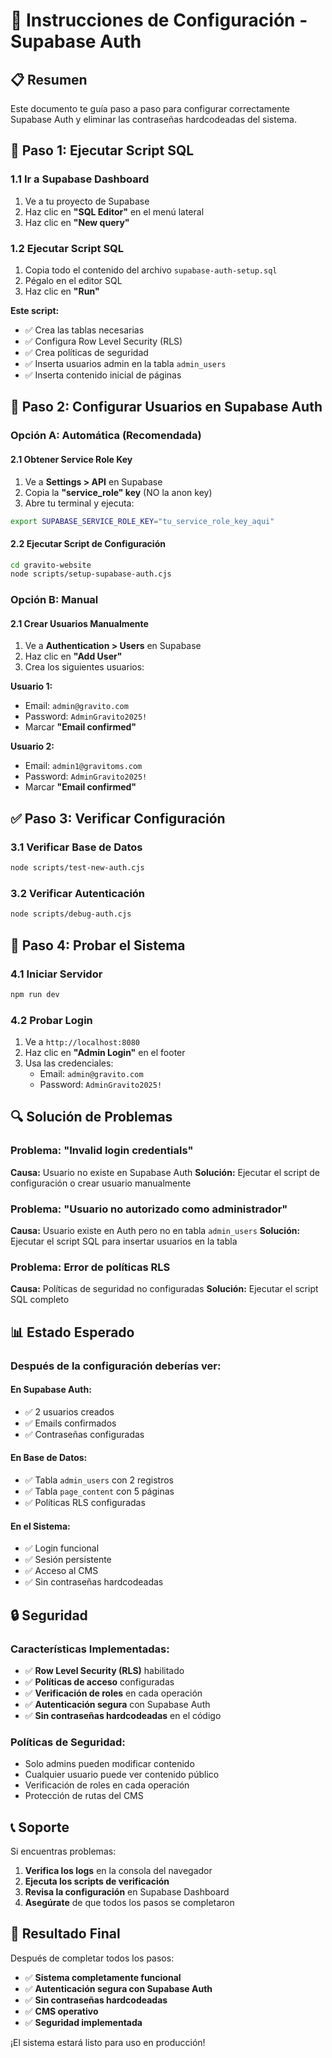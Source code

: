 # 🚀 Instrucciones de Configuración - Supabase Auth

## 📋 Resumen

Este documento te guía paso a paso para configurar correctamente Supabase Auth y eliminar las contraseñas hardcodeadas del sistema.

## 🔧 Paso 1: Ejecutar Script SQL

### 1.1 Ir a Supabase Dashboard
1. Ve a tu proyecto de Supabase
2. Haz clic en **"SQL Editor"** en el menú lateral
3. Haz clic en **"New query"**

### 1.2 Ejecutar Script SQL
1. Copia todo el contenido del archivo `supabase-auth-setup.sql`
2. Pégalo en el editor SQL
3. Haz clic en **"Run"**

**Este script:**
- ✅ Crea las tablas necesarias
- ✅ Configura Row Level Security (RLS)
- ✅ Crea políticas de seguridad
- ✅ Inserta usuarios admin en la tabla `admin_users`
- ✅ Inserta contenido inicial de páginas

## 🔐 Paso 2: Configurar Usuarios en Supabase Auth

### Opción A: Automática (Recomendada)

#### 2.1 Obtener Service Role Key
1. Ve a **Settings > API** en Supabase
2. Copia la **"service_role" key** (NO la anon key)
3. Abre tu terminal y ejecuta:
```bash
export SUPABASE_SERVICE_ROLE_KEY="tu_service_role_key_aqui"
```

#### 2.2 Ejecutar Script de Configuración
```bash
cd gravito-website
node scripts/setup-supabase-auth.cjs
```

### Opción B: Manual

#### 2.1 Crear Usuarios Manualmente
1. Ve a **Authentication > Users** en Supabase
2. Haz clic en **"Add User"**
3. Crea los siguientes usuarios:

**Usuario 1:**
- Email: `admin@gravito.com`
- Password: `AdminGravito2025!`
- Marcar **"Email confirmed"**

**Usuario 2:**
- Email: `admin1@gravitoms.com`
- Password: `AdminGravito2025!`
- Marcar **"Email confirmed"**

## ✅ Paso 3: Verificar Configuración

### 3.1 Verificar Base de Datos
```bash
node scripts/test-new-auth.cjs
```

### 3.2 Verificar Autenticación
```bash
node scripts/debug-auth.cjs
```

## 🚀 Paso 4: Probar el Sistema

### 4.1 Iniciar Servidor
```bash
npm run dev
```

### 4.2 Probar Login
1. Ve a `http://localhost:8080`
2. Haz clic en **"Admin Login"** en el footer
3. Usa las credenciales:
   - Email: `admin@gravito.com`
   - Password: `AdminGravito2025!`

## 🔍 Solución de Problemas

### Problema: "Invalid login credentials"
**Causa:** Usuario no existe en Supabase Auth
**Solución:** Ejecutar el script de configuración o crear usuario manualmente

### Problema: "Usuario no autorizado como administrador"
**Causa:** Usuario existe en Auth pero no en tabla `admin_users`
**Solución:** Ejecutar el script SQL para insertar usuarios en la tabla

### Problema: Error de políticas RLS
**Causa:** Políticas de seguridad no configuradas
**Solución:** Ejecutar el script SQL completo

## 📊 Estado Esperado

### Después de la configuración deberías ver:

#### En Supabase Auth:
- ✅ 2 usuarios creados
- ✅ Emails confirmados
- ✅ Contraseñas configuradas

#### En Base de Datos:
- ✅ Tabla `admin_users` con 2 registros
- ✅ Tabla `page_content` con 5 páginas
- ✅ Políticas RLS configuradas

#### En el Sistema:
- ✅ Login funcional
- ✅ Sesión persistente
- ✅ Acceso al CMS
- ✅ Sin contraseñas hardcodeadas

## 🔒 Seguridad

### Características Implementadas:
- ✅ **Row Level Security (RLS)** habilitado
- ✅ **Políticas de acceso** configuradas
- ✅ **Verificación de roles** en cada operación
- ✅ **Autenticación segura** con Supabase Auth
- ✅ **Sin contraseñas hardcodeadas** en el código

### Políticas de Seguridad:
- Solo admins pueden modificar contenido
- Cualquier usuario puede ver contenido público
- Verificación de roles en cada operación
- Protección de rutas del CMS

## 📞 Soporte

Si encuentras problemas:

1. **Verifica los logs** en la consola del navegador
2. **Ejecuta los scripts de verificación**
3. **Revisa la configuración** en Supabase Dashboard
4. **Asegúrate** de que todos los pasos se completaron

## 🎉 Resultado Final

Después de completar todos los pasos:

- ✅ **Sistema completamente funcional**
- ✅ **Autenticación segura con Supabase Auth**
- ✅ **Sin contraseñas hardcodeadas**
- ✅ **CMS operativo**
- ✅ **Seguridad implementada**

¡El sistema estará listo para uso en producción!
